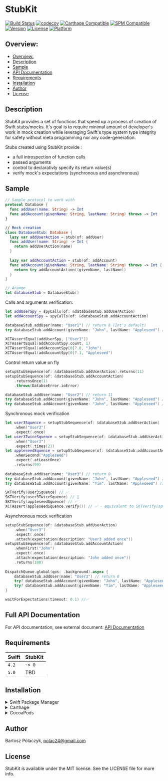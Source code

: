 # StubKit

[![Build Status](https://travis-ci.org/polac24/StubKit.svg?branch=master)](https://travis-ci.org/polac24/StubKit)
[![codecov](https://codecov.io/gh/polac24/StubKit/branch/master/graph/badge.svg)](https://codecov.io/gh/polac24/StubKit)
[![Carthage Compatible](https://img.shields.io/badge/Carthage-compatible-4BC51D.svg?style=flat)](https://github.com/Carthage/Carthage)
[![SPM Compatible](https://img.shields.io/badge/SPM-campatible-green.svg?style=flat)](https://swift.org/package-manager/)
[![Version](https://img.shields.io/cocoapods/v/StubKit.svg?style=flat)](https://cocoapods.org/pods/StubKit)
[![License](https://img.shields.io/cocoapods/l/StubKit.svg?style=flat)](https://cocoapods.org/pods/StubKit)
[![Platform](https://img.shields.io/cocoapods/p/StubKit.svg?style=flat)](https://cocoapods.org/pods/StubKit)

## Overview:

- [Overview:](#overview-)
- [Description](#description)
- [Sample](#sample)
- [API Documentation](docs/documentation.md)
- [Requirements](#requirements)
- [Installation](#installation)
- [Author](#author)
- [License](#license)

## Description

StubKit provides a set of functions that speed up a process of creation of Swift stubs/mocks. It's goal is to require minimal amount of developer's work in mock creation while  leveraging Swift's type system type integrity for safety without meta programming nor any code-generation. 

Stubs created using StubKit provide :
* a full introspection of function calls
* passed arguments
* control to declarativly specify its return value(s)
* verify mock's expectations (synchronous and asynchronous) 

## Sample

```swift 
// Sample protocol to work with
protocol Database {
  func addUser(name: String) -> Int
  func addAccount(givenName: String, lastName: String) throws -> Int
}

// Mock creation
class DatabaseStub: Database {    
  lazy var addUserAction = stub(of: addUser)  
  func addUser(name: String) -> Int {     
    return addUserAction(name)    
  }
  
  lazy var addAccountAction = stub(of: addAccount)  
  func addAccount(givenName: String, lastName: String) throws -> Int {
    return try addAccountAction((givenName, lastName))    
  }
}

// Arange
let databaseStub = DatabaseStub()
```
Calls and arguments verification:
```swift
let addUserSpy = spyCalls(of: &databaseStub.addUserAction)
let addAccountSpy = spyCalls(of: &databaseStub.addAccountAction)

databaseStub.addUser(name: "User1") // return 0 (Int's default)
try databaseStub.addAccount(givenName: "John", lastName: "Appleseed") // returns 0

XCTAssertEqual(addUserSpy, ["User1"])
XCTAssertEqual(addAccountSpy.count, 1)
XCTAssertEqual(addAccountSpy[0]?.0, "John")
XCTAssertEqual(addAccountSpy[0]?.1, "Appleseed")
```
Control return value on fly
```swift
setupStubSequence(of: &databaseStub.addUserAction).returns(11)
setupStubSequence(of: &databaseStub.addAccountAction)
    .returnsOnce(1)
    .throws(DatabseError.ioError)

databaseStub.addUser(name: "User2") // return 11
try databaseStub.addAccount(givenName: "John", lastName: "Appleseed") // returns 1
try databaseStub.addAccount(givenName: "John", lastName: "Appleseed") // throws `DatabseError.ioError`
```
Synchronous mock verification
```swift
let user3Squence = setupStubSequence(of: &databaseStub.addUserAction)
    .when("User3")
    .expect(.once)
let user3TwiceSquence = setupStubSequence(of: &databaseStub.addUserAction)
    .when("User3")
    .expect(.times(2))
let appleseedSquence = setupStubSequence(of: &databaseStub.addAccountAction)
    .whenSecond("Appleseed")
    .expect(.atLeastOnce)
    .returns(99)
    
databaseStub.addUser(name: "User3") // return 0
try databaseStub.addAccount(givenName: "John", lastName: "Appleseed") // returns 99
try databaseStub.addAccount(givenName: "Tim", lastName: "Appleseed") // returns 99

SKTVerify(user3Squence) // ✅
SKTVerify(user3TwiceSquence) // 🛑
SKTVerify(appleseedSquence) // ✅
XCTAssert(appleseedSquence.verify()) // ✅ - equivalent to SKTVerify(appleseedSquence)
```
Asynchronous mock verification
```swift
setupStubSequence(of: &databaseStub.addUserAction)
    .when("User3")
    .expect(.once)
    .attach(expectation(description: "User3 added once"))
setupStubSequence(of: &databaseStub.addAccountAction)
    .whenFirst("John")
    .expect(.once)
    .attach(expectation(description: "John added once"))
    .returns(100)
    
DispatchQueue.global(qos: .background).async {
    databaseStub.addUser(name: "User3") // return 0
    try? databaseStub.addAccount(givenName: "John", lastName: "Appleseed") // returns 100
    try? databaseStub.addAccount(givenName: "Tim", lastName: "Appleseed") // returns 99
}

waitForExpectations(timeout: 0.1) //✅
```

## Full API Documentation

For API documentation, see external document: [API Documentation](docs/documentation.md)

## Requirements

Swift | StubKit
------------ | -------------
`4.2` | `~> 0`
`5.0` | TBD

## Installation

<details><summary>Swift Package Manager</summary>

To depend on the StubKit package, you need to declare your dependency in your `Package.swift`:


```swift
// it's early days here so we haven't tagged a version yet, but will soon
.package(url: "https://github.com/polac24/StubKit.git",  from: "0.0.1")
```

and to your application/library target, add "StubKit" to your dependencies.

</details>

<details><summary>Carthage</summary>

Add the following line to your `Cartfile`:

```
github "polac24/StubKit" ~> 0
```

For detailed instruction to integrate carthage dependency, see [Carthage](https://github.com/Carthage/Carthage#adding-frameworks-to-an-application)

</details>
<details><summary>CocoaPods</summary>

StubKit is available through [CocoaPods](https://cocoapods.org). To install
it, simply add `StubKit` dependency for your testing target, like:

```ruby
target 'StubKitExampleTests' do
    inherit! :search_paths
    pod 'StubKit'
end
```
</details>

## Author

Bartosz Polaczyk, polac24@gmail.com

## License

StubKit is available under the MIT license. See the LICENSE file for more info.
